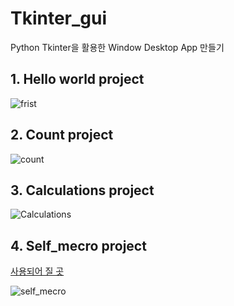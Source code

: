 # Tkinter_gui
Python Tkinter을 활용한 Window Desktop App 만들기 

## 1. Hello world project
![frist](https://user-images.githubusercontent.com/45661217/139019816-a20ef0f3-3715-49bc-b761-08551782126e.png)  

## 2. Count project
![count](https://user-images.githubusercontent.com/45661217/139019838-9dda68a9-d0ab-4cff-b86f-436951cf996b.png)  

## 3. Calculations project
![Calculations](https://user-images.githubusercontent.com/45661217/139019846-8666e1b3-60be-48a1-b65e-bb76f3f5675c.png)  

## 4. Self_mecro project
<a href="https://github.com/min050410/auto_self"> 사용되어 질 곳 </a>  
  
![self_mecro](https://user-images.githubusercontent.com/45661217/139019853-577ff06b-c159-4741-bb2e-b20825e61c00.png)  
